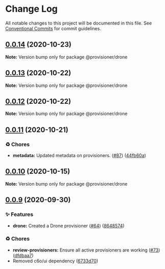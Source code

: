# Change Log

All notable changes to this project will be documented in this file.
See [Conventional Commits](https://conventionalcommits.org) for commit guidelines.

## [0.0.14](https://github.com/c6o/provisioners/compare/v0.0.13...v0.0.14) (2020-10-23)

**Note:** Version bump only for package @provisioner/drone





## [0.0.13](https://github.com/c6o/provisioners/compare/v0.0.12...v0.0.13) (2020-10-22)

**Note:** Version bump only for package @provisioner/drone





## [0.0.12](https://github.com/c6o/provisioners/compare/v0.0.11...v0.0.12) (2020-10-22)

**Note:** Version bump only for package @provisioner/drone





## [0.0.11](https://github.com/c6o/provisioners/compare/v0.0.10...v0.0.11) (2020-10-21)


### ♻️ Chores

* **metadata:** Updated metadata on provisioners. ([#87](https://github.com/c6o/provisioners/issues/87)) ([44fb60a](https://github.com/c6o/provisioners/commit/44fb60abf7647b8393a390554f14fd4a767bcf49))





## [0.0.10](https://github.com/c6o/provisioners/compare/v0.0.9...v0.0.10) (2020-10-15)

**Note:** Version bump only for package @provisioner/drone





## [0.0.9](https://github.com/c6o/provisioners/compare/v0.0.8...v0.0.9) (2020-09-30)


### ✨ Features

* **drone:** Created a Drone provisioner ([#64](https://github.com/c6o/provisioners/issues/64)) ([8648574](https://github.com/c6o/provisioners/commit/864857427b2a94f7a6400787a86a752d9f4aeb09))


### ♻️ Chores

* **review-provisioners:** Ensure all active provisioners are working ([#73](https://github.com/c6o/provisioners/issues/73)) ([dfdbaa7](https://github.com/c6o/provisioners/commit/dfdbaa769aafadc04be32079e413ab69ca5692f0))
* Removed c6o/ui dependency ([6733d70](https://github.com/c6o/provisioners/commit/6733d70eb184cf5faf596357935a4cbe0db8478c))
